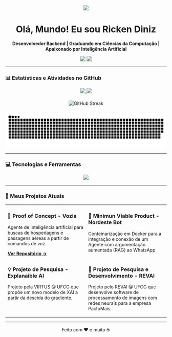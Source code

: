 <div align="center">
  <a href="https://github.com/ricken-diniz">
    <img src="https://media.giphy.com/media/M9gbBd9nbDrOTu1Mqx/giphy.gif" width="100" />
  </a>
  <h1>Olá, Mundo! Eu sou Ricken Diniz</h1>
  <p>
    <strong>Desenvolvedor Backend | Graduando em Ciências da Computação | Apaixonado por Inteligência Artificial</strong>
  </p>
  <p>
    <a href="mailto:dinizrickenn@gmail.com"><img src="https://img.shields.io/badge/Email-D14836?style=for-the-badge&logo=gmail&logoColor=white" /></a>
    <a href="https://www.linkedin.com/in/ricken-diniz/"><img src="https://img.shields.io/badge/LinkedIn-0077B5?style=for-the-badge&logo=linkedin&logoColor=white" /></a>
<!--     <a href="https://SEU-SITE.com/"><img src="https://img.shields.io/badge/Website-4B0082?style=for-the-badge&logo=About.me&logoColor=white" /></a> -->
  </p>
</div>

---

### 📊 Estatísticas e Atividades no GitHub

<div align="center">
  <a href="https://github.com/ricken-diniz">
    <img height="180em" src="https://github-readme-stats.vercel.app/api?username=ricken-diniz&show_icons=true&theme=dracula&include_all_commits=true&count_private=true"/>
    <img height="180em" src="https://github-readme-stats.vercel.app/api/top-langs/?username=ricken-diniz&layout=compact&langs_count=7&theme=dracula"/>
  </a>
</div>
<div align="center" style="margin-top: 20px;">
  <img src="https://github-readme-streak-stats.herokuapp.com/?user=ricken-diniz&theme=dark&date_format=M%20j%5B%2C%20Y%5D" alt="GitHub Streak" />
</div>
<div align="center" style="margin-top: 20px;">
  <img src="https://raw.githubusercontent.com/platane/platane/output/github-contribution-grid-snake.svg" alt="snake">
</div>

---

### 💻 Tecnologias e Ferramentas

<p align="center">
  <a href="https://skillicons.dev">
    <img src="https://skillicons.dev/icons?i=tensorflow,django,mysql,js,react,nodejs,python,java,docker,git&perline=5" />
  </a>
</p>

---

### 🌱 Meus Projetos Atuais

<table width="100%">
  <tr>
    <td width="50%" valign="top">
      <h3>🚀 Proof of Concept - Vozia</h3>
      <p>Agente de inteligência artificial para buscas de hospedagens e passagens aéreas a partir de comandos de voz.</p>
      <a href="https://github.com/ricken-diniz/vozia"><strong>Ver Repositório &rarr;</strong></a>
    </td>
    <td width="50%" valign="top">
      <h3>🔧 Minimun Viable Product - Nordeste Bot</h3>
      <p>Conteinarização em Docker para a integração e conexão de um Agente com argumentação aumentada (RAG) ao WhatsApp.</p>
<!--       <a href=""><strong>... &rarr;</strong></a> -->
    </td>
  </tr>
  <tr>
    <td width="50%" valign="top">
      <h3>💡 Projeto de Pesquisa - Explanaible AI</h3>
      <p>Projeto pela VIRTUS @ UFCG que propõe um novo modelo de XAI a partir da descida do gradiente.</p>
<!--       <a href="LINK-PARA-O-PROJETO-3"><strong>Ver Repositório &rarr;</strong></a> -->
    </td>
    <td width="50%" valign="top">
      <h3>🤝 Projeto de Pesquisa e Desenvolvimento - REVAI</h3>
      <p>Projeto pelo REVAI @ UFCG que desenvolve software de processamento de imagens com redes neurais para a empresa PactoMais.</p>
<!--       <a href="LINK-PARA-O-PROJETO-4"><strong>Ver Repositório &rarr;</strong></a> -->
    </td>
  </tr>
</table>

---

<div align="center">
  <p>Feito com ❤️ e muito ☕</p>
</div>
